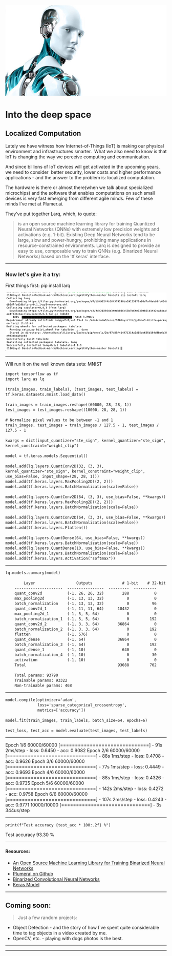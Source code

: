 ![TensorFlow](/images/robo16.jpeg)

# Into the deep space

## Localized Computation

Lately we have witness how Internet-of-Things (IoT) is making our physical environment and infrastructures smarter.  What we also need to know is that IoT is changing the way we perceive computing and communication.  

And since billions of IoT devices will get activated in the upcoming years, we need to consider  better security, lower costs and higher performance applications - and the answer to the problem is: localized computation. 

The hardware is there or almost there(when we talk about specialized microchips) and the software that enables computations on such small devices is very fast emerging from different agile minds. Few of these minds I’ve met at Plumer.ai. 

They’ve put together Larq, which, to quote: 
> is an open source machine learning library for training Quantized Neural Networks (QNNs) with extremely low precision weights and activations (e.g. 1-bit). Existing Deep Neural Networks tend to be large, slow and power-hungry, prohibiting many applications in resource-constrained environments. Larq is designed to provide an easy to use, composable way to train QNNs (e.g. Binarized Neural Networks) based on the 'tf.keras' interface.

----------------

### Now let's give it a try: 

First things first: pip install larq

![TensorFlow](/images/plumerai1.png)

-------------------

Will run it on the well known data sets: MNIST

    import tensorflow as tf
    import larq as lq

    (train_images, train_labels), (test_images, test_labels) = tf.keras.datasets.mnist.load_data()

    train_images = train_images.reshape((60000, 28, 28, 1))
    test_images = test_images.reshape((10000, 28, 28, 1))

    # Normalize pixel values to be between -1 and 1
    train_images, test_images = train_images / 127.5 - 1, test_images / 127.5 - 1

    kwargs = dict(input_quantizer="ste_sign", kernel_quantizer="ste_sign", kernel_constraint="weight_clip")

    model = tf.keras.models.Sequential()

    model.add(lq.layers.QuantConv2D(32, (3, 3), kernel_quantizer="ste_sign", kernel_constraint="weight_clip", use_bias=False, input_shape=(28, 28, 1)))
    model.add(tf.keras.layers.MaxPooling2D((2, 2)))
    model.add(tf.keras.layers.BatchNormalization(scale=False))

    model.add(lq.layers.QuantConv2D(64, (3, 3), use_bias=False, **kwargs))
    model.add(tf.keras.layers.MaxPooling2D((2, 2)))
    model.add(tf.keras.layers.BatchNormalization(scale=False))

    model.add(lq.layers.QuantConv2D(64, (3, 3), use_bias=False, **kwargs))
    model.add(tf.keras.layers.BatchNormalization(scale=False))
    model.add(tf.keras.layers.Flatten())

    model.add(lq.layers.QuantDense(64, use_bias=False, **kwargs))
    model.add(tf.keras.layers.BatchNormalization(scale=False))
    model.add(lq.layers.QuantDense(10, use_bias=False, **kwargs))
    model.add(tf.keras.layers.BatchNormalization(scale=False))
    model.add(tf.keras.layers.Activation("softmax"))
    
---------------------------------

    lq.models.summary(model)
    
            Layer                  Outputs             # 1-bit    # 32-bit
        ---------------------  ----------------  ---------  ----------
        quant_conv2d           (-1, 26, 26, 32)        288           0
        max_pooling2d          (-1, 13, 13, 32)          0           0
        batch_normalization    (-1, 13, 13, 32)          0          96
        quant_conv2d_1         (-1, 11, 11, 64)      18432           0
        max_pooling2d_1        (-1, 5, 5, 64)            0           0
        batch_normalization_1  (-1, 5, 5, 64)            0         192
        quant_conv2d_2         (-1, 3, 3, 64)        36864           0
        batch_normalization_2  (-1, 3, 3, 64)            0         192
        flatten                (-1, 576)                 0           0
        quant_dense            (-1, 64)              36864           0
        batch_normalization_3  (-1, 64)                  0         192
        quant_dense_1          (-1, 10)                640           0
        batch_normalization_4  (-1, 10)                  0          30
        activation             (-1, 10)                  0           0
        Total                                        93088         702

        Total params: 93790
        Trainable params: 93322
        Non-trainable params: 468

---------------------------------

    model.compile(optimizer='adam',
                  loss='sparse_categorical_crossentropy',
                  metrics=['accuracy'])

    model.fit(train_images, train_labels, batch_size=64, epochs=6)

    test_loss, test_acc = model.evaluate(test_images, test_labels)

-------------------------------

Epoch 1/6
60000/60000 [==============================] - 91s 2ms/step - loss: 0.6450 - acc: 0.9082
Epoch 2/6
60000/60000 [==============================] - 88s 1ms/step - loss: 0.4708 - acc: 0.9626
Epoch 3/6
60000/60000 [==============================] - 77s 1ms/step - loss: 0.4449 - acc: 0.9693
Epoch 4/6
60000/60000 [==============================] - 88s 1ms/step - loss: 0.4326 - acc: 0.9735
Epoch 5/6
60000/60000 [==============================] - 142s 2ms/step - loss: 0.4272 - acc: 0.9758
Epoch 6/6
60000/60000 [==============================] - 107s 2ms/step - loss: 0.4243 - acc: 0.9771
10000/10000 [==============================] - 3s 344us/step

----------------------------------

    print(f"Test accuracy {test_acc * 100:.2f} %") 

Test accuracy 93.30 %

---------------------------------


#### Resources:

- [An Open Source Machine Learning Library for Training Binarized Neural Networks](https://github.com/DanielMoraite/larq)
- [Plumerai on Github](https://plumerai.github.io/larq/)
- [Binarized Convolutional Neural Networks](https://plumerai.github.io/larq/examples/mnist/)
- [Keras Model](https://www.tensorflow.org/alpha/guide/keras/overview#sequential_model)





----------------
## Coming soon: 

> Just a few random projects: 

* Object Detection - and the story of how I`ve spent quite considerable time to tag objects in a video created by me.
* OpenCV, etc. - playing with dogs photos is the best. 

----------------
----------------
